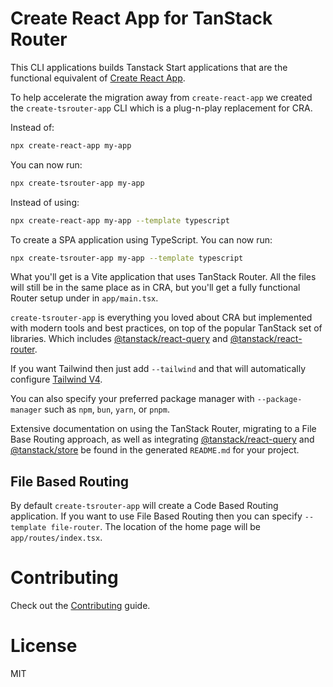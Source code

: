 # Create React App for TanStack Router

This CLI applications builds Tanstack Start applications that are the functional equivalent of [Create React App](https://create-react-app.dev/).

To help accelerate the migration away from `create-react-app` we created the `create-tsrouter-app` CLI which is a plug-n-play replacement for CRA.

Instead of:

```bash
npx create-react-app my-app
```

You can now run:

```bash
npx create-tsrouter-app my-app
```

Instead of using:

```bash
npx create-react-app my-app --template typescript
```

To create a SPA application using TypeScript. You can now run:

```bash
npx create-tsrouter-app my-app --template typescript
```

What you'll get is a Vite application that uses TanStack Router. All the files will still be in the same place as in CRA, but you'll get a fully functional Router setup under in `app/main.tsx`.

`create-tsrouter-app` is everything you loved about CRA but implemented with modern tools and best practices, on top of the popular TanStack set of libraries. Which includes [@tanstack/react-query](https://tanstack.com/query/latest) and [@tanstack/react-router](https://tanstack.com/router/latest).

If you want Tailwind then just add `--tailwind` and that will automatically configure [Tailwind V4](https://tailwindcss.com/).

You can also specify your preferred package manager with `--package-manager` such as `npm`, `bun`, `yarn`, or `pnpm`.

Extensive documentation on using the TanStack Router, migrating to a File Base Routing approach, as well as integrating [@tanstack/react-query](https://tanstack.com/query/latest) and [@tanstack/store](https://tanstack.com/store/latest) be found in the generated `README.md` for your project.

## File Based Routing

By default `create-tsrouter-app` will create a Code Based Routing application. If you want to use File Based Routing then you can specify `--template file-router`. The location of the home page will be `app/routes/index.tsx`.

# Contributing

Check out the [Contributing](CONTRIBUTING.md) guide.

# License

MIT
